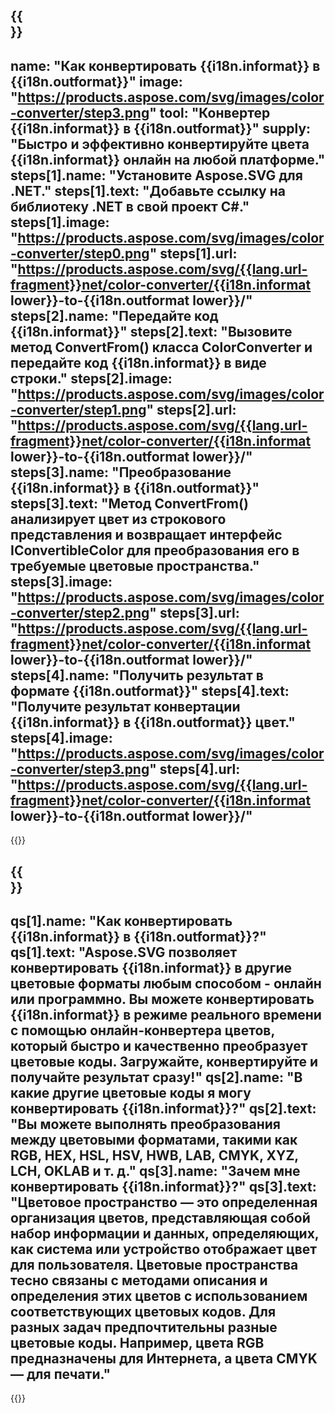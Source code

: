 ﻿---
meta: true
translation: true
deploy: false
---

{{<section howto>}}
---
name: "Как конвертировать {{i18n.informat}} в {{i18n.outformat}}"
image: "https://products.aspose.com/svg/images/color-converter/step3.png"
tool: "Конвертер {{i18n.informat}} в {{i18n.outformat}}"
supply: "Быстро и эффективно конвертируйте цвета {{i18n.informat}} онлайн на любой платформе."
steps[1].name: "Установите Aspose.SVG для .NET."
steps[1].text: "Добавьте ссылку на библиотеку .NET в свой проект C#."
steps[1].image: "https://products.aspose.com/svg/images/color-converter/step0.png"
steps[1].url: "https://products.aspose.com/svg/{{lang.url-fragment}}net/color-converter/{{i18n.informat lower}}-to-{{i18n.outformat lower}}/"
steps[2].name: "Передайте код {{i18n.informat}}"
steps[2].text: "Вызовите метод ConvertFrom() класса ColorConverter и передайте код {{i18n.informat}} в виде строки."
steps[2].image: "https://products.aspose.com/svg/images/color-converter/step1.png"
steps[2].url: "https://products.aspose.com/svg/{{lang.url-fragment}}net/color-converter/{{i18n.informat lower}}-to-{{i18n.outformat lower}}/"
steps[3].name: "Преобразование {{i18n.informat}} в {{i18n.outformat}}"
steps[3].text: "Метод ConvertFrom() анализирует цвет из строкового представления и возвращает интерфейс IConvertibleColor для преобразования его в требуемые цветовые пространства."
steps[3].image: "https://products.aspose.com/svg/images/color-converter/step2.png"
steps[3].url: "https://products.aspose.com/svg/{{lang.url-fragment}}net/color-converter/{{i18n.informat lower}}-to-{{i18n.outformat lower}}/"
steps[4].name: "Получить результат в формате {{i18n.outformat}}"
steps[4].text: "Получите результат конвертации {{i18n.informat}} в {{i18n.outformat}} цвет."
steps[4].image: "https://products.aspose.com/svg/images/color-converter/step3.png"
steps[4].url: "https://products.aspose.com/svg/{{lang.url-fragment}}net/color-converter/{{i18n.informat lower}}-to-{{i18n.outformat lower}}/"
---

{{<import path="/meta/schemas.md" section="howto">}}

{{<section faq>}}
---
qs[1].name: "Как конвертировать {{i18n.informat}} в {{i18n.outformat}}?"
qs[1].text: "Aspose.SVG позволяет конвертировать {{i18n.informat}} в другие цветовые форматы любым способом - онлайн или программно. Вы можете конвертировать {{i18n.informat}} в режиме реального времени с помощью онлайн-конвертера цветов, который быстро и качественно преобразует цветовые коды. Загружайте, конвертируйте и получайте результат сразу!"
qs[2].name: "В какие другие цветовые коды я могу конвертировать {{i18n.informat}}?"
qs[2].text: "Вы можете выполнять преобразования между цветовыми форматами, такими как RGB, HEX, HSL, HSV, HWB, LAB, CMYK, XYZ, LCH, OKLAB и т. д."
qs[3].name: "Зачем мне конвертировать {{i18n.informat}}?"
qs[3].text: "Цветовое пространство — это определенная организация цветов, представляющая собой набор информации и данных, определяющих, как система или устройство отображает цвет для пользователя. Цветовые пространства тесно связаны с методами описания и определения этих цветов с использованием соответствующих цветовых кодов. Для разных задач предпочтительны разные цветовые коды. Например, цвета RGB предназначены для Интернета, а цвета CMYK — для печати."
---

{{<import path="/meta/schemas.md" section="faq">}}

